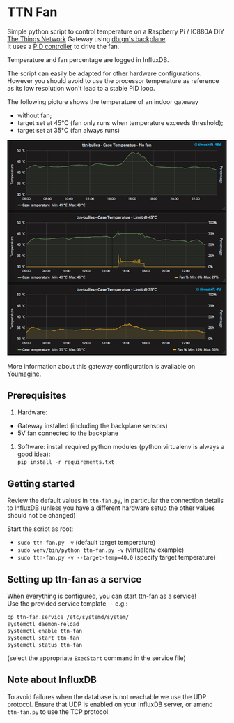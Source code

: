 # TTN Fan
Simple python script to control temperature on a Raspberry Pi / IC880A DIY [The Things Network](https://www.thethingsnetwork.org/) Gateway using [dbrgn's  backplane](https://github.com/dbrgn/ic880a-backplane).  
It uses a [PID controller](http://en.wikipedia.org/wiki/PID_controller) to drive the fan.

Temperature and fan percentage are logged in InfluxDB.

The script can easily be adapted for other hardware configurations. However you should avoid to use the processor temperature as reference as its low resolution won't lead to a stable PID loop.

The following picture shows the temperature of an indoor gateway
- without fan;
- target set at 45°C (fan only runs when temperature exceeds threshold);
- target set at 35°C (fan always runs)

![Gateway temperature](images/ttn-fan.jpg)

More information about this gateway configuration is available on [Youmagine](https://www.youmagine.com/designs/enclosure-for-dyi-lorawan-gateway-for-the-things-network).

## Prerequisites
1. Hardware:
  - Gateway installed (including the backplane sensors)
  - 5V fan connected to the backplane
1. Software: install required python modules (python virtualenv is always a good idea):  
`pip install -r requirements.txt`

## Getting started
Review the default values in `ttn-fan.py`, in particular the connection details to InfluxDB (unless you have a different hardware setup the other values should not be changed)

Start the script as root:
- `sudo ttn-fan.py -v` (default target temperature)
- `sudo venv/bin/python ttn-fan.py -v` (virtualenv example)
- `sudo ttn-fan.py -v --target-temp=40.0` (specify target temperature)

## Setting up ttn-fan as a service
When everything is configured, you can start ttn-fan as a service!  
Use the provided service template -- e.g.:
```
cp ttn-fan.service /etc/systemd/system/
systemctl daemon-reload
systemctl enable ttn-fan
systemctl start ttn-fan
systemctl status ttn-fan
```
(select the appropriate `ExecStart` command in the service file)

## Note about InfluxDB
To avoid failures when the database is not reachable we use the UDP protocol. Ensure that UDP is enabled on your InfluxDB server, or amend `ttn-fan.py` to use the TCP protocol.
